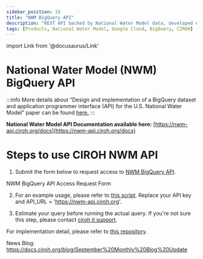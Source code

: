 ```yaml
---
sidebar_position: 18
title: "NWM BigQuery API"
description: "REST API backed by National Water Model data, developed on Google Cloud Platform"
tags: [Products, National Water Model, Google Cloud, BigQuery, CIROH]
---
```


import Link from '@docusaurus/Link'

# National Water Model (NWM) BigQuery API

:::info
More details about “Design and implementation of a BigQuery dataset and application programmer interface (API) for the U.S. National Water Model” paper can be found [here.](https://www.sciencedirect.com/science/article/pii/S1364815224001841)
:::

**National Water Model API Documentation available here:** [https://nwm-api.ciroh.org/docs](https://nwm-api.ciroh.org/docs)

# Steps to use CIROH NWM API
1. Submit the form below to request access to [NWM BigQuery API](https://nwm-api.ciroh.org/).

<Link class="button button--active button--primary " style={{'margin-bottom':'1.3rem'}} href="https://forms.office.com/r/FeNpjZstkr">NWM BigQuery API Access Request Form</Link>

2. For an example usage, please refer to [this script](https://github.com/CIROH-UA/api-nwm-gcp/blob/main/examples/notebooks/nwm_usgs_streamflow_plot.ipynb). Replace your API key and API_URL = 'https://nwm-api.ciroh.org'.

3. Estimate your query before running the actual query. If you're not sure this step, please contact [ciroh it support](mailto:ciroh-it-support@ua.edu).

For implementation detail, please refer to [this repository](https://github.com/CIROH-UA/api-nwm-gcp).

News Blog: https://docs.ciroh.org/blog/September%20Monthly%20Blog%20Update
